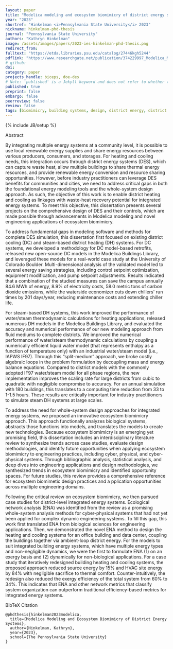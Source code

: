 ```yaml
---
layout: paper
title: "Modelica modeling and ecosystem biomimicry of district energy systems"
year: "2023"
shortref: "Hinkelman <i>Pennsylvania State University</i> 2023"
nickname: hinkelman-phd-thesis
journal: "Pennsylvania State University"
authors: "Kathryn Hinkelman"
image: /assets/images/papers/2023-ies-hinkelman-phd-thesis.png
redirect_from: 
fulltext: "https://etda.libraries.psu.edu/catalog/27446kgh5244"
pdflink: "https://www.researchgate.net/publication/374229997_Modelica_Modeling_and_Ecosystem_Biomimicry_of_District_Energy_Systems"
# github: 
doi: 
category: paper
projects_handle: biceps, doe-des
# Note: 'published' is a Jekyll keyword and does not refer to whether the paper is published, but rather to whether this Markdown should be part of the rendered site.
published: true
preprint: false
embargo: false	
peerreview: false
review: false
tags: [biomimicry, building systems, design, district energy, district heating, district cooling, dynamical systems, ecological network analysis, ecosystem biomimicry, exergy, modelica, modeling and simulation, numerical performance, optimization, steam, sustainability, systems]
---
```

{% include JB/setup %}

<div class="bigspacer"></div>
<div class="head">Abstract</div>
<div class="spacer"></div>

By integrating multiple energy systems at a community level, it is possible to use local 
renewable energy supplies and share energy resources between various producers, consumers, 
and storages. For heating and cooling needs, this integration occurs through district energy 
systems (DES), which can capture waste heat, allow multiple buildings to share thermal energy 
resources, and provide renewable energy conversion and resource sharing opportunities. However, 
before industry practitioners can leverage DES benefits for communities and cities, we need to 
address critical gaps in both the foundational energy modeling tools and the whole-system design approach. 
As such, the objective of this work is to enable district heating and cooling as linkages with waste-heat 
recovery potential for integrated energy systems. To meet this objective, this dissertation 
presents several projects on the comprehensive design of DES and their controls, which are made 
possible through advancements in Modelica modeling and novel engineering applications of ecosystem 
biomimicry. 

To address fundamental gaps in modeling software and methods for complete DES 
simulation, this dissertation first focused on existing district cooling (DC) and steam-based 
district heating (DH) systems. For DC systems, we developed a methodology for DC model-based 
retrofits, released new open-source DC models in the Modelica Buildings Library, and leveraged these 
models for a real-world case study at the University of Colorado Boulder. Multi-dimensional analysis 
of the validated model led to several energy saving strategies, including control setpoint optimization, 
equipment modification, and pump setpoint adjustments. Results indicated that a combination of the 
studied measures can save the campus annually 84.6 MWh of energy, 8.9% of electricity costs, 58.0 metric 
tons of carbon dioxide emissions, while the waterside economizer cuts down chillers' run times by 
201 days/year, reducing maintenance costs and extending chiller life. 

For steam-based DH systems, this work improved the performance of water/steam thermodynamic calculations for 
heating applications, released numerous DH models in the Modelica Buildings Library, and evaluated the accuracy and 
numerical performance of our new modeling approach from fluid mediums to complete districts. We improved the numerical 
performance of water/steam thermodynamic calculations by coupling a numerically efficient liquid water model 
(that represents enthalpy as a function of temperature only) with an industrial water/steam model (i.e., IAPWS IF97). 
Through this “split-medium” approach, we broke costly algebraic loops in the problem formulation by decoupling mass 
and energy balance equations. Compared to district models with the commonly adopted IF97 water/steam model for all 
phase regions, the new implementation improves the scaling rate for large districts from cubic to quadratic with 
negligible compromise to accuracy. For an annual simulation with 180 buildings, this translates to a computing time 
reduction from 33 to 1-1.5 hours. These results are critically important for industry practitioners to simulate 
steam DH systems at large scales. 

To address the need for whole-system design approaches for integrated energy systems, we proposed an 
innovative ecosystem biomimicry approach. This approach functionally analyzes biological systems, abstracts 
those functions into models, and translates the models to create new technologies. Because ecosystem biomimicry is an 
emerging yet promising field, this dissertation includes an interdisciplinary literature review to synthesize trends 
across case studies, evaluate design methodologies, and identify future opportunities when applying ecosystem 
biomimicry to engineering practices, including cyber, physical, and cyber-physical systems. Through 
bibliographic analysis, statistical analysis, and deep dives into engineering applications and design 
methodologies, we synthesized trends in ecosystem biomimicry and identified opportunity spaces. For future 
studies, this review provides a comprehensive reference for ecosystem biomimetic design practices and a
pplication opportunities across multiple engineering domains. 

Following the critical review on ecosystem 
biomimicry, we then pursued case studies for district-level integrated energy systems. Ecological network 
analysis (ENA) was identified from the review as a promising whole-system analysis methods for cyber-physical 
systems that had not yet been applied for complex dynamic engineering systems. To fill this gap, this work 
first translated ENA from biological sciences for engineering applications. Then, we demonstrated the novel 
ENA method to design the heating and cooling systems for an office building and data center, coupling the 
buildings together via ambient-loop district energy. For the models to suit integrated building energy systems, 
which have multiple energy types and non-negligible dynamics, we were the first to formulate ENA (1) on an 
exergy basis and (2) dynamically for non-biological applications. For a case study that iteratively redesigned 
building heating and cooling systems, the proposed approach reduced source energy by 15% and HVAC site energy 
by 84% with negligible sacrifice to thermal comfort. Counter-intuitively, the redesign also reduced the exergy 
efficiency of the total system from 60% to 34%. This indicates that ENA and other network metrics that classify 
system organization can outperform traditional efficiency-based metrics for integrated energy systems.


<div class="bigspacer"></div>
<div class="head">BibTeX Citation</div>
<div class="spacer"></div>

```
@phdthesis{hinkelman2023modelica,
  title={Modelica Modeling and Ecosystem Biomimicry of District Energy Systems},
  author={Hinkelman, Kathryn},
  year={2023},
  school={The Pennsylvania State University}
}
```
